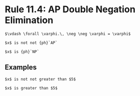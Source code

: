 Rule 11.4: AP Double Negation Elimination
=========================================


```{rewrite-rule}
$\vdash \forall \varphi.\, \neg \neg \varphi = \varphi$

$x$ is not not {ph}`AP`

$x$ is {ph}`NP`
```


Examples
--------

```{rewrite-rule}
$x$ is not not greater than $5$

$x$ is greater than $5$
```
